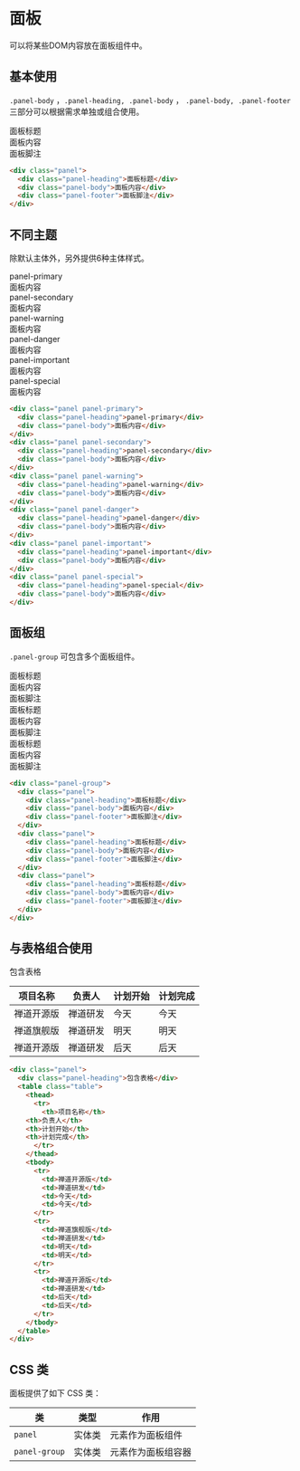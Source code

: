 # 面板

可以将某些DOM内容放在面板组件中。

## 基本使用

`.panel-body` ，`.panel-heading, .panel-body` ， `.panel-body, .panel-footer`  三部分可以根据需求单独或组合使用。
<Example>
  <div class="panel">
    <div class="panel-heading">面板标题</div>
    <div class="panel-body">面板内容</div>
    <div class="panel-footer">面板脚注</div>
  </div>
</Example>

```html
<div class="panel">
  <div class="panel-heading">面板标题</div>
  <div class="panel-body">面板内容</div>
  <div class="panel-footer">面板脚注</div>
</div>
```

## 不同主题

除默认主体外，另外提供6种主体样式。

<Example class="flex flex-wrap gap-4" >
  <div class="panel panel-primary">
    <div class="panel-heading">panel-primary</div>
    <div class="panel-body">面板内容</div>
  </div>
  <div class="panel panel-secondary">
    <div class="panel-heading">panel-secondary</div>
    <div class="panel-body">面板内容</div>
  </div>
  <div class="panel panel-warning">
    <div class="panel-heading">panel-warning</div>
    <div class="panel-body">面板内容</div>
  </div>
  <div class="panel panel-danger">
    <div class="panel-heading">panel-danger</div>
    <div class="panel-body">面板内容</div>
  </div>
  <div class="panel panel-important">
    <div class="panel-heading">panel-important</div>
    <div class="panel-body">面板内容</div>
  </div>
  <div class="panel panel-special">
    <div class="panel-heading">panel-special</div>
    <div class="panel-body">面板内容</div>
  </div>
</Example>

```html
<div class="panel panel-primary">
  <div class="panel-heading">panel-primary</div>
  <div class="panel-body">面板内容</div>
</div>
<div class="panel panel-secondary">
  <div class="panel-heading">panel-secondary</div>
  <div class="panel-body">面板内容</div>
</div>
<div class="panel panel-warning">
  <div class="panel-heading">panel-warning</div>
  <div class="panel-body">面板内容</div>
</div>
<div class="panel panel-danger">
  <div class="panel-heading">panel-danger</div>
  <div class="panel-body">面板内容</div>
</div>
<div class="panel panel-important">
  <div class="panel-heading">panel-important</div>
  <div class="panel-body">面板内容</div>
</div>
<div class="panel panel-special">
  <div class="panel-heading">panel-special</div>
  <div class="panel-body">面板内容</div>
</div>
```

## 面板组

`.panel-group` 可包含多个面板组件。

<Example>
  <div class="panel-group">
    <div class="panel">
      <div class="panel-heading">面板标题</div>
      <div class="panel-body">面板内容</div>
      <div class="panel-footer">面板脚注</div>
    </div>
    <div class="panel">
      <div class="panel-heading">面板标题</div>
      <div class="panel-body">面板内容</div>
      <div class="panel-footer">面板脚注</div>
    </div>
    <div class="panel">
      <div class="panel-heading">面板标题</div>
      <div class="panel-body">面板内容</div>
      <div class="panel-footer">面板脚注</div>
    </div>
  </div>
</Example>

```html
<div class="panel-group">
  <div class="panel">
    <div class="panel-heading">面板标题</div>
    <div class="panel-body">面板内容</div>
    <div class="panel-footer">面板脚注</div>
  </div>
  <div class="panel">
    <div class="panel-heading">面板标题</div>
    <div class="panel-body">面板内容</div>
    <div class="panel-footer">面板脚注</div>
  </div>
  <div class="panel">
    <div class="panel-heading">面板标题</div>
    <div class="panel-body">面板内容</div>
    <div class="panel-footer">面板脚注</div>
  </div>
</div>
```

## 与表格组合使用

<Example>
  <div class="panel">
    <div class="panel-heading">包含表格</div>
    <table class="table">
      <thead>
        <tr>
          <th>项目名称</th>
          <th>负责人</th>
	  <th>计划开始</th>
	  <th>计划完成</th>
        </tr>
      </thead>
      <tbody>
        <tr>
          <td>禅道开源版</td>
          <td>禅道研发</td>
          <td>今天</td>
          <td>今天</td>
        </tr>
        <tr>
          <td>禅道旗舰版</td>
          <td>禅道研发</td>
          <td>明天</td>
          <td>明天</td>
        </tr>
        <tr>
          <td>禅道开源版</td>
          <td>禅道研发</td>
          <td>后天</td>
          <td>后天</td>
        </tr>
      </tbody>
    </table>
  </div>
</Example>


```html
<div class="panel">
  <div class="panel-heading">包含表格</div>
  <table class="table">
    <thead>
      <tr>
        <th>项目名称</th>
	<th>负责人</th>
	<th>计划开始</th>
	<th>计划完成</th>
      </tr>
    </thead>
    <tbody>
      <tr>
        <td>禅道开源版</td>
        <td>禅道研发</td>
        <td>今天</td>
        <td>今天</td>
      </tr>
      <tr>
        <td>禅道旗舰版</td>
        <td>禅道研发</td>
        <td>明天</td>
        <td>明天</td>
      </tr>
      <tr>
        <td>禅道开源版</td>
        <td>禅道研发</td>
        <td>后天</td>
        <td>后天</td>
      </tr>
    </tbody>
  </table>
</div>
```
## CSS 类

面板提供了如下 CSS 类：

| 类        | 类型           | 作用  |
| ------------- |:-------------:| ----- |
| `panel`      | 实体类 | 元素作为面板组件 |
| `panel-group`| 实体类 | 元素作为面板组容器 |
